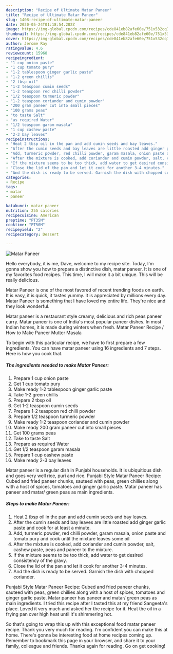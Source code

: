 ```yaml
---
description: "Recipe of Ultimate Matar Paneer"
title: "Recipe of Ultimate Matar Paneer"
slug: 1408-recipe-of-ultimate-matar-paneer
date: 2020-05-24T01:18:54.202Z
image: https://img-global.cpcdn.com/recipes/cde841eb82afe60e/751x532cq70/matar-paneer-recipe-main-photo.jpg
thumbnail: https://img-global.cpcdn.com/recipes/cde841eb82afe60e/751x532cq70/matar-paneer-recipe-main-photo.jpg
cover: https://img-global.cpcdn.com/recipes/cde841eb82afe60e/751x532cq70/matar-paneer-recipe-main-photo.jpg
author: Jerome Ray
ratingvalue: 4.6
reviewcount: 15968
recipeingredient:
- "1 cup onion paste"
- "1 cup tomato pury"
- "1-2 tablespoon ginger garlic paste"
- "1-2 green chillis"
- "2 tbsp oil"
- "1-2 teaspoon cumin seeds"
- "1-2 teaspoon red chilli powder"
- "1/2 teaspoon turmeric powder"
- "1-2 teaspoon coriander and cumin powder"
- "200 gram paneer cut into small pieces"
- "100 grams peas"
- "to taste Salt"
- "as required Water"
- "1/2 teaspoon garam masala"
- "1 cup cashew paste"
- "2-3 bay leaves"
recipeinstructions:
- "Heat 2 tbsp oil in the pan and add cumin seeds and bay leaves."
- "After the cumin seeds and bay leaves are little roasted add ginger garlic paste and cook for at least a minute."
- "Add, turmeric powder, red chilli powder, garam masala, onion paste and tomato pury and cook until the mixture leaves some oil"
- "After the mixture is cooked, add coriander and cumin powder, salt, cashew paste, peas and paneer to the mixture."
- "If the mixture seems to be too thick, add water to get desired consistency of the gravy."
- "Close the lid of the pan and let it cook for another 3-4 minutes."
- "And the dish is ready to be served. Garnish the dish with chopped coriander."
categories:
- Recipe
tags:
- matar
- paneer

katakunci: matar paneer 
nutrition: 255 calories
recipecuisine: American
preptime: "PT35M"
cooktime: "PT50M"
recipeyield: "2"
recipecategory: Dessert

---
```



![Matar Paneer](https://img-global.cpcdn.com/recipes/cde841eb82afe60e/751x532cq70/matar-paneer-recipe-main-photo.jpg)

Hello everybody, it is me, Dave, welcome to my recipe site. Today, I'm gonna show you how to prepare a distinctive dish, matar paneer. It is one of my favorites food recipes. This time, I will make it a bit unique. This will be really delicious.

Matar Paneer is one of the most favored of recent trending foods on earth. It is easy, it is quick, it tastes yummy. It is appreciated by millions every day. Matar Paneer is something that I have loved my entire life. They're nice and they look wonderful.

Matar paneer is a restaurant style creamy, delicious and rich peas paneer curry. Matar paneer is one of India&#39;s most popular paneer dishes. In most Indian homes, it is made during winters when fresh. Matar Paneer Recipe / How to Make Paneer Mutter Masala


To begin with this particular recipe, we have to first prepare a few ingredients. You can have matar paneer using 16 ingredients and 7 steps. Here is how you cook that.

<!--inarticleads1-->

##### The ingredients needed to make Matar Paneer:

1. Prepare 1 cup onion paste
1. Get 1 cup tomato pury
1. Make ready 1-2 tablespoon ginger garlic paste
1. Take 1-2 green chillis
1. Prepare 2 tbsp oil
1. Get 1-2 teaspoon cumin seeds
1. Prepare 1-2 teaspoon red chilli powder
1. Prepare 1/2 teaspoon turmeric powder
1. Make ready 1-2 teaspoon coriander and cumin powder
1. Make ready 200 gram paneer cut into small pieces
1. Get 100 grams peas
1. Take to taste Salt
1. Prepare as required Water
1. Get 1/2 teaspoon garam masala
1. Prepare 1 cup cashew paste
1. Make ready 2-3 bay leaves


Matar paneer is a regular dish in Punjabi households. It is ubiquitious dish and goes very well rice, puri and rice. Punjabi Style Matar Paneer Recipe: Cubed and fried paneer chunks, sauteed with peas, green chillies along with a host of spices, tomatoes and ginger garlic paste. Matar paneer has paneer and matar/ green peas as main ingredients. 

<!--inarticleads2-->

##### Steps to make Matar Paneer:

1. Heat 2 tbsp oil in the pan and add cumin seeds and bay leaves.
1. After the cumin seeds and bay leaves are little roasted add ginger garlic paste and cook for at least a minute.
1. Add, turmeric powder, red chilli powder, garam masala, onion paste and tomato pury and cook until the mixture leaves some oil
1. After the mixture is cooked, add coriander and cumin powder, salt, cashew paste, peas and paneer to the mixture.
1. If the mixture seems to be too thick, add water to get desired consistency of the gravy.
1. Close the lid of the pan and let it cook for another 3-4 minutes.
1. And the dish is ready to be served. Garnish the dish with chopped coriander.


Punjabi Style Matar Paneer Recipe: Cubed and fried paneer chunks, sauteed with peas, green chillies along with a host of spices, tomatoes and ginger garlic paste. Matar paneer has paneer and matar/ green peas as main ingredients. I tried this recipe after I tasted this at my friend Sangeeta&#39;s place. Loved it very much and asked her the recipe for it. Heat the oil in a frying pan over high heat until it&#39;s shimmering hot. 

So that's going to wrap this up with this exceptional food matar paneer recipe. Thank you very much for reading. I'm confident you can make this at home. There's gonna be interesting food at home recipes coming up. Remember to bookmark this page in your browser, and share it to your family, colleague and friends. Thanks again for reading. Go on get cooking!
